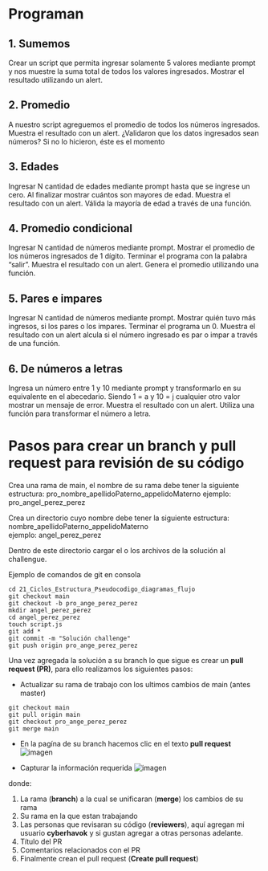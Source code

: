 # Programan

## 1. Sumemos
Crear un script que permita ingresar solamente 5 valores mediante prompt y nos muestre la suma total de todos los valores ingresados.
Mostrar el resultado utilizando un alert.

## 2. Promedio
A nuestro script agreguemos el promedio de todos los números ingresados.
Muestra el resultado con un alert.
¿Validaron que los datos ingresados sean números?
Si no lo hicieron, éste es el momento

## 3. Edades
Ingresar N cantidad de edades mediante prompt hasta que se ingrese un cero.
Al finalizar mostrar cuántos son mayores de edad.
Muestra el resultado con un alert.
Válida la mayoría de edad a través de una función.

## 4. Promedio condicional
Ingresar N cantidad de números mediante prompt.
Mostrar el promedio de los números ingresados de 1 dígito.
Terminar el programa con la palabra “salir”.
Muestra el resultado con un alert.
Genera el promedio utilizando una función.

## 5. Pares e impares
Ingresar N cantidad de números mediante prompt.
Mostrar quién tuvo más ingresos, si los pares o los impares.
Terminar el programa un 0.
Muestra el resultado con un alert
alcula si el número ingresado es par o impar a través de una función.

## 6. De números a letras
Ingresa un número entre 1 y 10 mediante prompt y transformarlo en su equivalente en el abecedario.
Siendo 1 = a y 10 = j cualquier otro valor mostrar un mensaje de error.
Muestra el resultado con un alert.
Utiliza una función para transformar el número a letra.

# Pasos para crear un branch y pull request para revisión de su código
Crea una rama de main, el nombre de su rama debe tener la siguiente estructura:
pro_nombre_apellidoPaterno_appelidoMaterno
ejemplo: pro_angel_perez_perez

Crea un directorio cuyo nombre debe tener la siguiente estructura:  
nombre_apellidoPaterno_appelidoMaterno  
ejemplo: angel_perez_perez  

Dentro de este directorio cargar el o los archivos de la solución al challengue.

Ejemplo de comandos de git en consola
```
cd 21_Ciclos_Estructura_Pseudocodigo_diagramas_flujo
git checkout main
git checkout -b pro_ange_perez_perez
mkdir angel_perez_perez
cd angel_perez_perez
touch script.js
git add *
git commit -m "Solución challenge"
git push origin pro_ange_perez_perez
```

Una vez agregada la solución a su branch lo que sigue es crear un **pull request (PR)**, para ello
realizamos los siguientes pasos:

- Actualizar su rama de trabajo con los ultimos cambios de main (antes master)
```
git checkout main
git pull origin main
git checkout pro_ange_perez_perez
git merge main
```

- En la pagína de su branch hacemos clic en el texto **pull request** 
![imagen](https://user-images.githubusercontent.com/16826246/109855157-91fb6680-7c1d-11eb-9b9e-88c387afeec4.png)

- Capturar la información requerida
![imagen](https://user-images.githubusercontent.com/16826246/109855968-8eb4aa80-7c1e-11eb-969a-f05cae892423.png)

donde:
1. La rama (**branch**) a la cual se unificaran (**merge**) los cambios de su rama
2. Su rama en la que estan trabajando
3. Las personas que revisaran su código (**reviewers**), aquí agregan mi usuario **cyberhavok** y si gustan agregar
  a otras personas adelante.
4. Título del PR
5. Comentarios relacionados con el PR
6. Finalmente crean el pull request (**Create pull request**)

